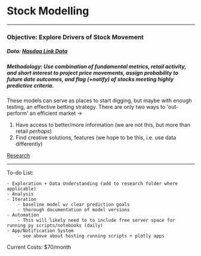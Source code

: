 # Stock Modelling

-------

### Objective: Explore Drivers of Stock Movement

##### Data: [Nasdaq Link Data](https://data.nasdaq.com/)
##### Methodology: Use combination of fundamental metrics, retail activity, and short interest to project price movements, assign probability to future date outcomes, and flag (+notify) of stocks meeting highly predictive criteria.

These models can serve as places to start digging, but maybe with enough testing, an effective betting strategy.
There are only two ways to 'out-perform' an efficient market ->

1) Have access to better/more information (we are not this, but more than retail *perhaps*)
2) Find creative solutions, features (we hope to be this, i.e. use data differently)

[Research](https://github.com/meicher/stock_prediction/tree/main/Research)

------

To-do List:

    - Exploration + Data Understanding (add to research folder where applicable)
    - Analysis
    - Iteration
        - baseline model w/ clear prediction goals
        - thorough documentation of model versions 
    - Automation
        - This will likely need to to include free server space for running py scripts/notebooks (daily)
    - App/Notification System
        - see above about hosting running scripts + plotly apps
    
Current Costs: $70/month
